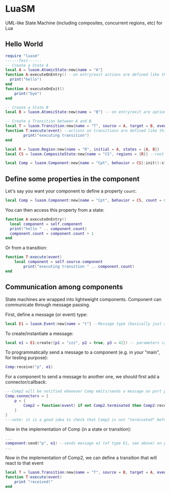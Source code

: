 # LuaSM
UML-like State Machine (including composites, concurrent regions, etc) for Lua

## Hello World

```lua
require "luasm"
------Test------
-- Create a State A
local A = luasm.AtomicState:new{name = "A"}
function A:executeOnEntry() --on entry/exit actions are defined like this
  print("hello")
end
function A:executeOnExit()
	print("bye")
end

-- Create a State B
local B = luasm.AtomicState:new{name = "B"} -- on entry/exit are optional

-- Create a Transition between A and B
local T = luasm.Transition:new{name = "T", source = A, target = B, eventType = luasm.NullEvent}:init()
function T:execute(event) --actions on transitions are defined like this
		print("executing transition") 
end

local R = luasm.Region:new{name = "R", initial = A, states = {A, B}}
local CS = luasm.CompositeState:new{name = "CS", regions = {R}} --root state machine

local Comp = luasm.Component:new{name = "Cpt", behavior = CS}:init():start()
```

## Define some properties in the component

Let's say you want your component to define a property `count`:

```lua
local Comp = luasm.Component:new{name = "Cpt", behavior = CS, count = 0}:init():start()
```

You can then access this property from a state:
```lua
function A:executeOnEntry()
  local component = self.component
  print("hello " .. component.count)
  component.count = component.count + 1
end
```

Or from a transition:
```lua
function T:execute(event)
    local component = self.source.component
		print("executing transition " .. component.count) 
end
```

## Communication among components

State machines are wrapped into lightweight components. Component can communicate through message passing. 

First, define a message (or event) type:

```lua
local E1 = luasm.Event:new{name = "t"} --Message type (basically just a name)
```

To create/instantiate a message:
```lua
local e1 = E1:create({p1 = "zzz", p2 = true, p3 = 42}) -- parameters can be passed in table (with arbitrary names)
```

To programmatically send a message to a component (e.g. in your "main", for testing purpose):
```lua
Comp:receive("p", e1)
```

For a component to send a message to another one, we should first add a connector/callback:
```lua
---Comp2 will be notified whenever Comp emits/sends a message on port p
Comp.connectors = {
	p = { 
		Comp2 = function(event) if not Comp2.terminated then Comp2:receive("p", event) else Comp.connectors.p.Comp2 = nil end end
	}
}
---note: it is a good idea to check that Comp2 is not "terminated" before sending something to it
```

Now in the implementation of Comp (in a state or transition):

```lua
...
component:send("p", e1) --sends message e1 (of type E1, see above) on port p
...
```

Now in the implementation of Comp2, we can define a transition that will react to that event
```lua
local T = luasm.Transition:new{name = "T", source = B, target = A, eventType = E1, port = "p"}:init()
function T:execute(event) 
	print "received!" 
end
```
